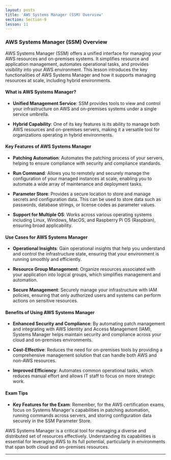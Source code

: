 ```yaml
---
layout: posts
title: 'AWS Systems Manager (SSM) Overview'
section: Section-9
lesson: 11
---
```


### AWS Systems Manager (SSM) Overview

AWS Systems Manager (SSM) offers a unified interface for managing your AWS resources and on-premises systems. It simplifies resource and application management, automates operational tasks, and provides visibility into your AWS environment. This lesson introduces the key functionalities of AWS Systems Manager and how it supports managing resources at scale, including hybrid environments.

<!-- pagebreak -->

#### What is AWS Systems Manager?

- **Unified Management Service**: SSM provides tools to view and control your infrastructure on AWS and on-premises systems under a single service umbrella.

- **Hybrid Capability**: One of its key features is its ability to manage both AWS resources and on-premises servers, making it a versatile tool for organizations operating in hybrid environments.

<!-- pagebreak -->

#### Key Features of AWS Systems Manager

- **Patching Automation**: Automates the patching process of your servers, helping to ensure compliance with security and compliance standards.

- **Run Command**: Allows you to remotely and securely manage the configuration of your managed instances at scale, enabling you to automate a wide array of maintenance and deployment tasks.

- **Parameter Store**: Provides a secure location to store and manage secrets and configuration data. This can be used to store data such as passwords, database strings, or license codes as parameter values.

- **Support for Multiple OS**: Works across various operating systems including Linux, Windows, MacOS, and Raspberry Pi OS (Raspbian), ensuring broad applicability.

<!-- pagebreak -->

#### Use Cases for AWS Systems Manager

- **Operational Insights**: Gain operational insights that help you understand and control the infrastructure state, ensuring that your environment is running smoothly and efficiently.

- **Resource Group Management**: Organize resources associated with your application into logical groups, which simplifies management and automation.

- **Secure Management**: Securely manage your infrastructure with IAM policies, ensuring that only authorized users and systems can perform actions on sensitive resources.

<!-- pagebreak -->

#### Benefits of Using AWS Systems Manager

- **Enhanced Security and Compliance**: By automating patch management and integrating with AWS Identity and Access Management (IAM), Systems Manager helps maintain security and compliance across your cloud and on-premises environments.

- **Cost-Effective**: Reduces the need for on-premises tools by providing a comprehensive management solution that can handle both AWS and non-AWS resources.

- **Improved Efficiency**: Automates common operational tasks, which reduces manual effort and allows IT staff to focus on more strategic work.

<!-- pagebreak -->

#### Exam Tips

- **Key Features for the Exam**: Remember, for the AWS certification exams, focus on Systems Manager's capabilities in patching automation, running commands across servers, and storing configuration data securely in the SSM Parameter Store.

AWS Systems Manager is a critical tool for managing a diverse and distributed set of resources effectively. Understanding its capabilities is essential for leveraging AWS to its full potential, particularly in environments that span both cloud and on-premises resources.

---

